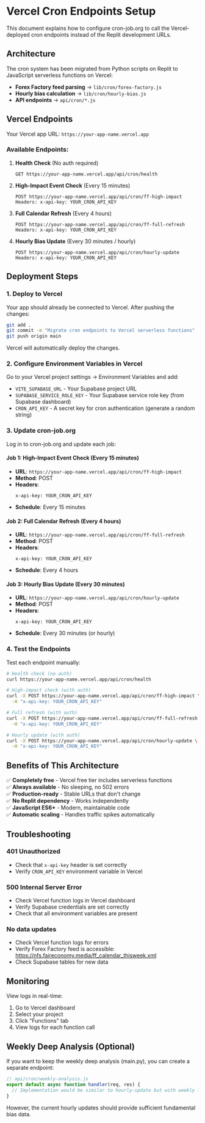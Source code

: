 # Vercel Cron Endpoints Setup

This document explains how to configure cron-job.org to call the Vercel-deployed cron endpoints instead of the Replit development URLs.

## Architecture

The cron system has been migrated from Python scripts on Replit to JavaScript serverless functions on Vercel:

- **Forex Factory feed parsing** → `lib/cron/forex-factory.js`
- **Hourly bias calculation** → `lib/cron/hourly-bias.js`
- **API endpoints** → `api/cron/*.js`

## Vercel Endpoints

Your Vercel app URL: `https://your-app-name.vercel.app`

### Available Endpoints:

1. **Health Check** (No auth required)
   ```
   GET https://your-app-name.vercel.app/api/cron/health
   ```

2. **High-Impact Event Check** (Every 15 minutes)
   ```
   POST https://your-app-name.vercel.app/api/cron/ff-high-impact
   Headers: x-api-key: YOUR_CRON_API_KEY
   ```

3. **Full Calendar Refresh** (Every 4 hours)
   ```
   POST https://your-app-name.vercel.app/api/cron/ff-full-refresh
   Headers: x-api-key: YOUR_CRON_API_KEY
   ```

4. **Hourly Bias Update** (Every 30 minutes / hourly)
   ```
   POST https://your-app-name.vercel.app/api/cron/hourly-update
   Headers: x-api-key: YOUR_CRON_API_KEY
   ```

## Deployment Steps

### 1. Deploy to Vercel

Your app should already be connected to Vercel. After pushing the changes:

```bash
git add .
git commit -m "Migrate cron endpoints to Vercel serverless functions"
git push origin main
```

Vercel will automatically deploy the changes.

### 2. Configure Environment Variables in Vercel

Go to your Vercel project settings → Environment Variables and add:

- `VITE_SUPABASE_URL` - Your Supabase project URL
- `SUPABASE_SERVICE_ROLE_KEY` - Your Supabase service role key (from Supabase dashboard)
- `CRON_API_KEY` - A secret key for cron authentication (generate a random string)

### 3. Update cron-job.org

Log in to cron-job.org and update each job:

#### Job 1: High-Impact Event Check (Every 15 minutes)
- **URL**: `https://your-app-name.vercel.app/api/cron/ff-high-impact`
- **Method**: POST
- **Headers**: 
  ```
  x-api-key: YOUR_CRON_API_KEY
  ```
- **Schedule**: Every 15 minutes

#### Job 2: Full Calendar Refresh (Every 4 hours)
- **URL**: `https://your-app-name.vercel.app/api/cron/ff-full-refresh`
- **Method**: POST
- **Headers**:
  ```
  x-api-key: YOUR_CRON_API_KEY
  ```
- **Schedule**: Every 4 hours

#### Job 3: Hourly Bias Update (Every 30 minutes)
- **URL**: `https://your-app-name.vercel.app/api/cron/hourly-update`
- **Method**: POST
- **Headers**:
  ```
  x-api-key: YOUR_CRON_API_KEY
  ```
- **Schedule**: Every 30 minutes (or hourly)

### 4. Test the Endpoints

Test each endpoint manually:

```bash
# Health check (no auth)
curl https://your-app-name.vercel.app/api/cron/health

# High-impact check (with auth)
curl -X POST https://your-app-name.vercel.app/api/cron/ff-high-impact \
  -H "x-api-key: YOUR_CRON_API_KEY"

# Full refresh (with auth)
curl -X POST https://your-app-name.vercel.app/api/cron/ff-full-refresh \
  -H "x-api-key: YOUR_CRON_API_KEY"

# Hourly update (with auth)
curl -X POST https://your-app-name.vercel.app/api/cron/hourly-update \
  -H "x-api-key: YOUR_CRON_API_KEY"
```

## Benefits of This Architecture

✅ **Completely free** - Vercel free tier includes serverless functions  
✅ **Always available** - No sleeping, no 502 errors  
✅ **Production-ready** - Stable URLs that don't change  
✅ **No Replit dependency** - Works independently  
✅ **JavaScript ES6+** - Modern, maintainable code  
✅ **Automatic scaling** - Handles traffic spikes automatically  

## Troubleshooting

### 401 Unauthorized
- Check that `x-api-key` header is set correctly
- Verify `CRON_API_KEY` environment variable in Vercel

### 500 Internal Server Error
- Check Vercel function logs in Vercel dashboard
- Verify Supabase credentials are set correctly
- Check that all environment variables are present

### No data updates
- Check Vercel function logs for errors
- Verify Forex Factory feed is accessible: https://nfs.faireconomy.media/ff_calendar_thisweek.xml
- Check Supabase tables for new data

## Monitoring

View logs in real-time:
1. Go to Vercel dashboard
2. Select your project
3. Click "Functions" tab
4. View logs for each function call

## Weekly Deep Analysis (Optional)

If you want to keep the weekly deep analysis (main.py), you can create a separate endpoint:

```javascript
// api/cron/weekly-analysis.js
export default async function handler(req, res) {
  // Implementation would be similar to hourly-update but with weekly logic
}
```

However, the current hourly updates should provide sufficient fundamental bias data.
